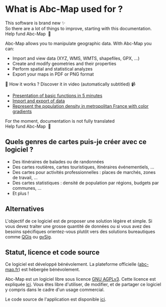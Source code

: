 <a name="features"></a>

# What is Abc-Map used for ?

<div class='alert alert-info my-4 d-flex flex-column'>
  <div>This software is brand new ✨ </div>
  <div>So there are a lot of things to improve, starting with this documentation.</div>

  <a class='btn btn-link mt-3' onclick='abc.goTo("/funding")'>
    Help fund Abc-Map&nbsp;&nbsp;💌
  </a>
</div>

Abc-Map allows you to manipulate geographic data. With Abc-Map you can:

- Import and view data (XYZ, WMS, WMTS, shapefiles, GPX, ...)
- Create and modify geometries and their properties
- Perform spatial and statistical analyzes
- Export your maps in PDF or PNG format

👋 How it works ? Discover it in video (automatically subtitled) 📹

- <a href="https://youtu.be/bXl3Uq5fU34" target="_blank">Presentation of basic functions in 5 minutes</a>
- <a href="https://youtu.be/majmp2GFfkE" target="_blank">Import and export of data</a>
- <a href="https://youtu.be/irT6eV7JGDw" target="_blank">Represent the population density in metropolitan France with color gradients</a>

<div class='alert alert-warning my-4 d-flex flex-column'>
  <div>For the moment, documentation is not fully translated</div>
  <a class='btn btn-link mt-3' onclick='abc.goTo("/funding")'>
    Help fund Abc-Map&nbsp;&nbsp;💌
  </a>
</div>

## Quels genres de cartes puis-je créer avec ce logiciel ?

- Des itinéraires de balades ou de randonnées
- Des cartes routières, cartes touristiques, itinéraires événementiels, ...
- Des cartes pour activités professionnelles : places de marchés, zones de travail, ...
- Des cartes statistiques : densité de population par régions, budgets par communes, ...
- Et plus !

## Alternatives

L'objectif de ce logiciel est de proposer une solution légère et simple. Si vous devez traiter une grosse
quantité de données ou si vous avez des besoins spécifiques orientez-vous plutôt vers des solutions bureautiques
comme <a href="https://www.qgis.org/" target='_blank'>QGis</a> ou <a href="http://www.gvsig.com" target='_blank'>gvSig</a>.

## Statut, licence et code source

Ce logiciel est développé bénévolement. La plateforme officielle ([abc-map.fr](https://abc-map.fr)) est hébergée
bénévolement.

Abc-Map est un logiciel libre sous licence <a target='_blank' href='https://www.gnu.org/licenses/agpl-3.0.html'>GNU AGPLv3</a>.
Cette licence est expliquée <a target='_blank' href='https://www.gnu.org/licenses/quick-guide-gplv3.fr.html'>ici</a>.
Vous êtes libre d'utiliser, de modifier, et de partager ce logiciel y compris dans le cadre d'un usage commercial.

Le code source de l'application est disponible <a target='_blank' href='https://gitlab.com/abc-map/abc-map'>ici</a>.
